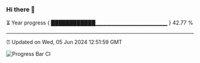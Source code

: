 ### Hi there 👋

⏳ Year progress { ████████████▁▁▁▁▁▁▁▁▁▁▁▁▁▁▁▁▁▁ } 42.77 %

---

⏰ Updated on Wed, 05 Jun 2024 12:51:59 GMT

![Progress Bar CI](https://github.com/IshwaranRudhara/GIT-ACTION/workflows/Progress%20Bar%20CI/badge.svg)
